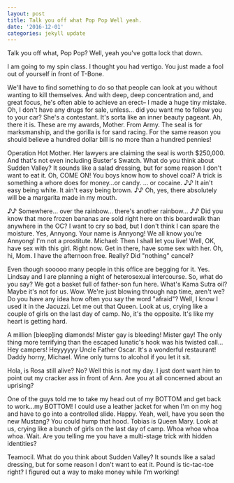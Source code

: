 ```yaml
---
layout: post
title: Talk you off what Pop Pop Well yeah.
date: '2016-12-01'
categories: jekyll update
---
```


Talk you off what, Pop Pop? Well, yeah you've gotta lock that down. 

I am going to my spin class. I thought you had vertigo. You just made a fool out of yourself in front of T-Bone. 

We'll have to find something to do so that people can look at you without wanting to kill themselves. And with deep, deep concentration and, and great focus, he's often able to achieve an erect– I made a huge tiny mistake. Oh, I don't have any drugs for sale, unless… did you want me to follow you to your car? She's a contestant. It's sorta like an inner beauty pageant. Ah, there it is. These are my awards, Mother. From Army. The seal is for marksmanship, and the gorilla is for sand racing. For the same reason you should believe a hundred dollar bill is no more than a hundred pennies! 

Operation Hot Mother. Her lawyers are claiming the seal is worth $250,000. And that's not even including Buster's Swatch. What do you think about Sudden Valley? It sounds like a salad dressing, but for some reason I don't want to eat it. Oh, COME ON! You boys know how to shovel coal? A trick is something a whore does for money…or candy.  … or cocaine. ♪♪ It ain't easy being white. It ain't easy being brown. ♪♪ Oh, yes, there absolutely will be a margarita made in my mouth. 

♪♪ Somewhere… over the rainbow… there's another rainbow… ♪♪ Did you know that more frozen bananas are sold right here on this boardwalk than anywhere in the OC? I want to cry so bad, but I don't think I can spare the moisture. Yes, Annyong. Your name is Annyong! We all know you're Annyong! I'm not a prostitute. Michael: Then I shall let you live! Well, OK, have sex with this girl. Right now. Get in there, have some sex with her. Oh, hi, Mom. I have the afternoon free. Really? Did "nothing" cancel? 

Even though sooooo many people in this office are begging for it. Yes. Lindsay and I are planning a night of heterosexual intercourse. So, what do you say? We got a basket full of father-son fun here. What's Kama Sutra oil? Maybe it's not for us. Wow. We're just blowing through nap time, aren't we? Do you have any idea how often you say the word "afraid"? Well, I know I used it in the Jacuzzi. Let me out that Queen. Look at us, crying like a couple of girls on the last day of camp. No, it's the opposite. It's like my heart is getting hard. 

A million [bleep]ing diamonds! Mister gay is bleeding! Mister gay! The only thing more terrifying than the escaped lunatic's hook was his twisted call… Hey campers! Heyyyyyy Uncle Father Oscar. It's a wonderful restaurant! Daddy horny, Michael. Wine only turns to alcohol if you let it sit. 

Hola, is Rosa still alive? No? Well this is not my day. I just dont want him to point out my cracker ass in front of Ann. Are you at all concerned about an uprising? 

One of the guys told me to take my head out of my BOTTOM and get back to work…my BOTTOM! I could use a leather jacket for when I'm on my hog and have to go into a controlled slide. Happy. Yeah, well, have you seen the new Mustang? You could hump that hood. Tobias is Queen Mary. Look at us, crying like a bunch of girls on the last day of camp. Whoa whoa whoa whoa. Wait. Are you telling me you have a multi-stage trick with hidden identities? 

Teamocil. What do you think about Sudden Valley? It sounds like a salad dressing, but for some reason I don't want to eat it. Pound is tic-tac-toe right? I figured out a way to make money while I'm working! 

